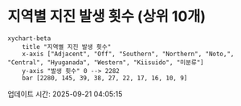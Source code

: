 # 지역별 지진 발생 횟수 (상위 10개)

```mermaid
xychart-beta
    title "지역별 지진 발생 횟수"
    x-axis ["Adjacent", "Off", "Southern", "Northern", "Noto,", "Central", "Hyuganada", "Western", "Kiisuido", "미분류"]
    y-axis "발생 횟수" 0 --> 2282
    bar [2280, 145, 39, 38, 27, 22, 17, 16, 10, 9]
```

업데이트 시간: 2025-09-21 04:05:15
